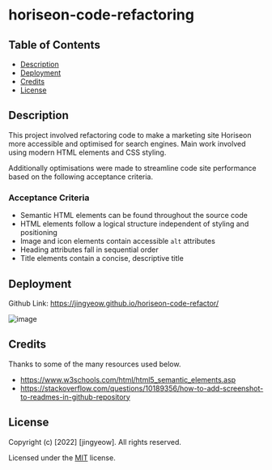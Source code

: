 # horiseon-code-refactoring

## Table of Contents
* [Description](#description)
* [Deployment](#deployment)
* [Credits](#credits)
* [License](#license)

## Description
This project involved refactoring code to make a marketing site Horiseon  more accessible and optimised for search engines. Main work involved using modern HTML elements and CSS styling.

Additionally optimisations were made to streamline code site performance based on the following acceptance criteria.

### Acceptance Criteria
* Semantic HTML elements can be found throughout the source code
* HTML elements follow a logical structure independent of styling and positioning
* Image and icon elements contain accessible `alt` attributes
* Heading attributes fall in sequential order
* Title elements contain a concise, descriptive title

## Deployment

Github Link: https://jingyeow.github.io/horiseon-code-refactor/

![image](/horiseon-code-refactor/assets/images/horiseon-screenshot-final.png)

## Credits

Thanks to some of the many resources used below.

* https://www.w3schools.com/html/html5_semantic_elements.asp
* https://stackoverflow.com/questions/10189356/how-to-add-screenshot-to-readmes-in-github-repository



## License

Copyright (c) [2022] [jingyeow]. All rights reserved.

Licensed under the [MIT](https://choosealicense.com/licenses/mit/) license.
